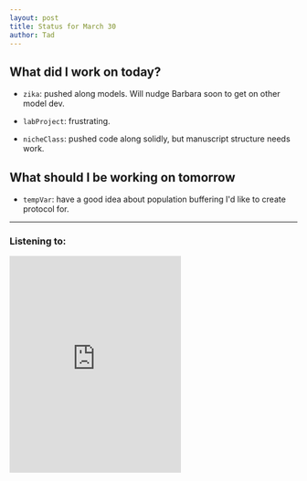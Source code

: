 ```yaml
---
layout: post
title: Status for March 30
author: Tad
---
```


## What did I work on today?

* `zika`: pushed along models. Will nudge Barbara soon to get on other model dev.

* `labProject`: frustrating.

* `nicheClass`: pushed code along solidly, but manuscript structure needs work.


## What should I be working on tomorrow


* `tempVar`: have a good idea about population buffering I'd like to create protocol for.




---

### Listening to:
 <iframe src='https://embed.spotify.com/?uri=spotify:track:6XorgdtMRoZ5OdmSV7NCFJ' width='300' height='380' frameborder='0' allowtransparency='true'></iframe>
 <i class='fa fa-code' style='color:pink'></i>
